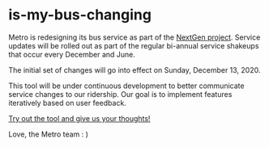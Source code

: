 # is-my-bus-changing

Metro is redesigning its bus service as part of the [NextGen project](https://www.metro.net/projects/nextgen/).  Service updates will be rolled out as part of the regular bi-annual service shakeups that occur every December and June.

The initial set of changes will go into effect on Sunday, December 13, 2020.

This tool will be under continuous development to better communicate service changes to our ridership.  Our goal is to implement features iteratively based on user feedback.

[Try out the tool and give us your thoughts!](https://mybus.metro.net)

Love,
the Metro team : ) 
